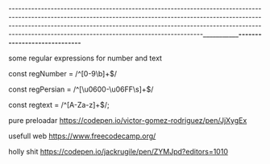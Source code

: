 ------------------------------------------------------------------------------------------------------------------------------------------------------------------------------------------------------------------------------------------------------------------------------------------------------_________________________________________-----------------------------______________________________



some regular expressions for number and text

const regNumber = /^[0-9\b]+$/

const  regPersian = /^[\u0600-\u06FF\s]+$/

const regtext = /^[A-Za-z]+$/;

pure preloadar
https://codepen.io/victor-gomez-rodriguez/pen/JjXygEx

usefull web https://www.freecodecamp.org/

holly shit https://codepen.io/jackrugile/pen/ZYMJpd?editors=1010

